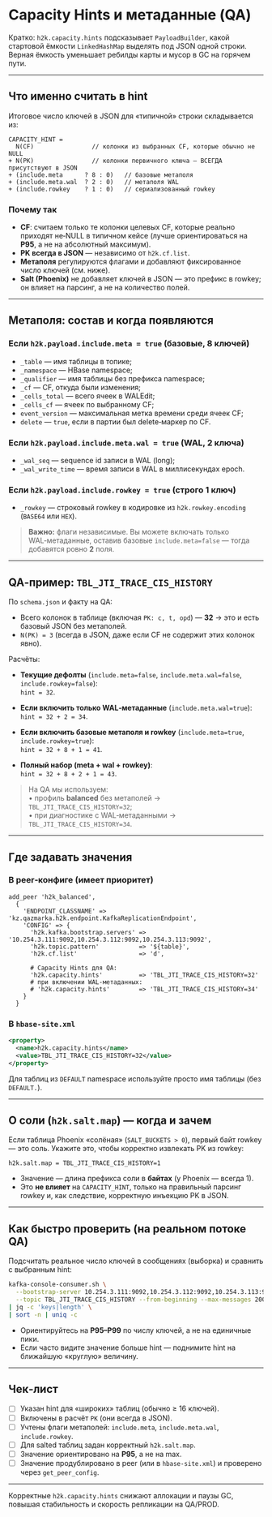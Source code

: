 # Capacity Hints и метаданные (QA)

Кратко: `h2k.capacity.hints` подсказывает `PayloadBuilder`, какой стартовой ёмкости `LinkedHashMap` выделять под JSON одной строки. Верная ёмкость уменьшает ребилды карты и мусор в GC на горячем пути.

---

## Что именно считать в hint

Итоговое число ключей в JSON для «типичной» строки складывается из:
```
CAPACITY_HINT =
  N(CF)                // колонки из выбранных CF, которые обычно не NULL
+ N(PK)                // колонки первичного ключа — ВСЕГДА присутствуют в JSON
+ (include.meta      ? 8 : 0)   // базовые метаполя
+ (include.meta.wal  ? 2 : 0)   // метаполя WAL
+ (include.rowkey    ? 1 : 0)   // сериализованный rowkey
```

### Почему так
- **CF**: считаем только те колонки целевых CF, которые реально приходят не‑NULL в типичном кейсе (лучше ориентироваться на **P95**, а не на абсолютный максимум).
- **PK всегда в JSON** — независимо от `h2k.cf.list`.
- **Метаполя** регулируются флагами и добавляют фиксированное число ключей (см. ниже).
- **Salt (Phoenix)** не добавляет ключей в JSON — это префикс в rowkey; он влияет на парсинг, а не на количество полей.

---

## Метаполя: состав и когда появляются

### Если `h2k.payload.include.meta = true` (базовые, **8** ключей)
- `_table` — имя таблицы в топике;
- `_namespace` — HBase namespace;
- `_qualifier` — имя таблицы без префикса namespace;
- `_cf` — CF, откуда были изменения;
- `_cells_total` — всего ячеек в WALEdit;
- `_cells_cf` — ячеек по выбранному CF;
- `event_version` — максимальная метка времени среди ячеек CF;
- `delete` — `true`, если в партии был delete‑маркер по CF.

### Если `h2k.payload.include.meta.wal = true` (WAL, **2** ключа)
- `_wal_seq` — sequence id записи в WAL (long);
- `_wal_write_time` — время записи в WAL в миллисекундах epoch.

### Если `h2k.payload.include.rowkey = true` (строго **1** ключ)
- `_rowkey` — строковый rowkey в кодировке из `h2k.rowkey.encoding` (`BASE64` или `HEX`).

> **Важно:** флаги независимые. Вы можете включать только WAL‑метаданные, оставив базовые `include.meta=false` — тогда добавятся ровно **2** поля.

---

## QA‑пример: `TBL_JTI_TRACE_CIS_HISTORY`

По `schema.json` и факту на QA:
- Всего колонок в таблице (включая `PK: c, t, opd`) — **32** → это и есть базовый JSON без метаполей.
- `N(PK) = 3` (всегда в JSON, даже если CF не содержит этих колонок явно).

Расчёты:

- **Текущие дефолты** (`include.meta=false`, `include.meta.wal=false`, `include.rowkey=false`):  
  `hint = 32`.

- **Если включить только WAL‑метаданные** (`include.meta.wal=true`):  
  `hint = 32 + 2 = 34`.

- **Если включить базовые метаполя и rowkey** (`include.meta=true`, `include.rowkey=true`):  
  `hint = 32 + 8 + 1 = 41`.

- **Полный набор (meta + wal + rowkey)**:  
  `hint = 32 + 8 + 2 + 1 = 43`.

> На QA мы используем:  
> • профиль **balanced** без метаполей → `TBL_JTI_TRACE_CIS_HISTORY=32`;  
> • при диагностике с WAL‑метаданными → `TBL_JTI_TRACE_CIS_HISTORY=34`.

---

## Где задавать значения

### В peer‑конфиге (имеет приоритет)
```HBase shell
add_peer 'h2k_balanced',
  {
    'ENDPOINT_CLASSNAME' => 'kz.qazmarka.h2k.endpoint.KafkaReplicationEndpoint',
    'CONFIG' => {
      'h2k.kafka.bootstrap.servers' => '10.254.3.111:9092,10.254.3.112:9092,10.254.3.113:9092',
      'h2k.topic.pattern'           => '${table}',
      'h2k.cf.list'                 => 'd',

      # Capacity Hints для QA:
      'h2k.capacity.hints'          => 'TBL_JTI_TRACE_CIS_HISTORY=32'
      # при включении WAL‑метаданных:
      # 'h2k.capacity.hints'        => 'TBL_JTI_TRACE_CIS_HISTORY=34'
    }
  }
```

### В `hbase-site.xml`
```xml
<property>
  <name>h2k.capacity.hints</name>
  <value>TBL_JTI_TRACE_CIS_HISTORY=32</value>
</property>
```
Для таблиц из `DEFAULT` namespace используйте просто имя таблицы (без `DEFAULT.`).

---

## О соли (`h2k.salt.map`) — когда и зачем

Если таблица Phoenix «солёная» (`SALT_BUCKETS > 0`), первый байт rowkey — это соль. Укажите это, чтобы корректно извлекать PK из rowkey:
```properties
h2k.salt.map = TBL_JTI_TRACE_CIS_HISTORY=1
```
- Значение — длина префикса соли в **байтах** (у Phoenix — всегда 1).
- Это **не влияет** на `CAPACITY_HINT`, только на правильный парсинг rowkey и, как следствие, корректную инъекцию PK в JSON.

---

## Как быстро проверить (на реальном потоке QA)

Подсчитать реальное число ключей в сообщениях (выборка) и сравнить с выбранным hint:

```bash
kafka-console-consumer.sh \
  --bootstrap-server 10.254.3.111:9092,10.254.3.112:9092,10.254.3.113:9092 \
  --topic TBL_JTI_TRACE_CIS_HISTORY --from-beginning --max-messages 200 \
| jq -c 'keys|length' \
| sort -n | uniq -c
```

- Ориентируйтесь на **P95–P99** по числу ключей, а не на единичные пики.
- Если часто видите значение больше hint — поднимите hint на ближайшую «круглую» величину.

---

## Чек‑лист

- [ ] Указан hint для «широких» таблиц (обычно ≥ 16 ключей).
- [ ] Включены в расчёт `PK` (они всегда в JSON).
- [ ] Учтены флаги метаполей: `include.meta`, `include.meta.wal`, `include.rowkey`.
- [ ] Для salted таблиц задан корректный `h2k.salt.map`.
- [ ] Значение ориентировано на **P95**, а не на max.
- [ ] Значение продублировано в peer (или в `hbase-site.xml`) и проверено через `get_peer_config`.

---

Корректные `h2k.capacity.hints` снижают аллокации и паузы GC, повышая стабильность и скорость репликации на QA/PROD.